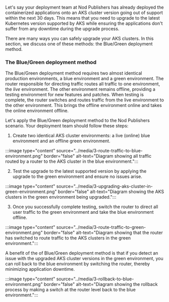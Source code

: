 Let's say your deployment team at Nod Publishers has already deployed the containerized applications onto an AKS cluster version going out of support within the next 30 days. This means that you need to upgrade to the latest Kubernetes version supported by AKS while ensuring the applications don't suffer from any downtime during the upgrade process.

There are many ways you can safely upgrade your AKS clusters. In this section, we discuss one of these methods: the Blue/Green deployment method.

### The Blue/Green deployment method

The Blue/Green deployment method requires two almost identical production environments, a blue environment and a green environment. The router responsible for directing traffic routes all traffic to one environment, the *live* environment. The other environment remains offline, providing a testing environment for new features and patches. When testing is complete, the router switches and routes traffic from the live environment to the other environment. This brings the offline environment online and takes the online environment offline.

Let's apply the Blue/Green deployment method to the Nod Publishers scenario. Your deployment team should follow these steps:

1. Create two identical AKS cluster environments: a live (online) blue environment and an offline green environment.

 :::image type="content" source="../media/3-route-traffic-to-blue-environment.png" border="false" alt-text="Diagram showing all traffic routed by a router to the AKS cluster in the blue environment.":::

2. Test the upgrade to the latest supported version by applying the upgrade to the green environment and ensure no issues arise.

 :::image type="content" source="../media/3-upgrading-aks-cluster-in-green-environment.png" border="false" alt-text="Diagram showing the AKS clusters in the green environment being upgraded.":::

3. Once you successfully complete testing, switch the router to direct all user traffic to the green environment and take the blue environment offline.

 :::image type="content" source="../media/3-route-traffic-to-green-environment.png" border="false" alt-text="Diagram showing that the router has switched to route traffic to the AKS clusters in the green environment.":::

A benefit of the of Blue/Green deployment method is that if you detect an issue with the upgraded AKS cluster versions in the green environment, you can roll back to the blue environment by switching the router, thereby minimizing application downtime.

 :::image type="content" source="../media/3-rollback-to-blue-environment.png" border="false" alt-text="Diagram showing the rollback process by making a switch at the router level back to the blue environment.":::